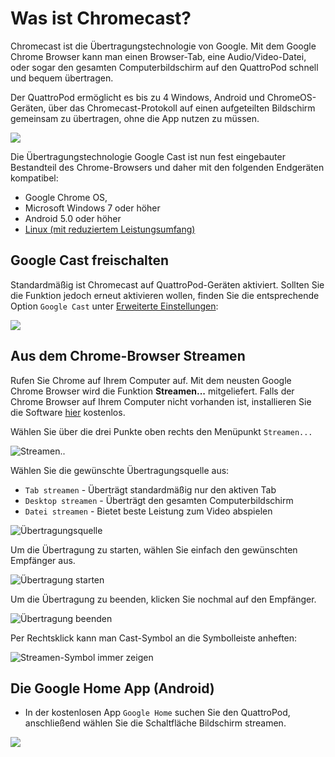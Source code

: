 # Was ist Chromecast?

Chromecast ist die Übertragungstechnologie von Google. Mit dem Google Chrome Browser kann man einen Browser-Tab, eine Audio/Video-Datei, oder sogar den gesamten Computerbildschirm auf den QuattroPod schnell und bequem übertragen. 

Der QuattroPod ermöglicht es bis zu 4 Windows, Android und ChromeOS-Geräten, über das Chromecast-Protokoll auf einen aufgeteilten Bildschirm gemeinsam zu übertragen, ohne die App nutzen zu müssen.

![](/assets/img/Chrome_select_stream2.png)

Die Übertragungstechnologie Google Cast ist nun fest eingebauter Bestandteil des Chrome-Browsers und daher mit den folgenden Endgeräten kompatibel: 

* Google Chrome OS,
* Microsoft Windows 7 oder höher
* Android 5.0 oder höher
* [Linux (mit reduziertem Leistungsumfang)](linux.md)

## Google Cast freischalten

Standardmäßig ist Chromecast auf QuattroPod-Geräten aktiviert. Sollten Sie die Funktion jedoch erneut aktivieren wollen, finden Sie die entsprechende Option `Google Cast` unter [Erweiterte Einstellungen](adv.settings.md#Chromecast):

![](/assets/img/Chromecast-support.png)

## Aus dem Chrome-Browser Streamen

Rufen Sie Chrome auf Ihrem Computer auf. Mit dem neusten Google Chrome Browser wird die Funktion **Streamen...** mitgeliefert. Falls der Chrome Browser auf Ihrem Computer nicht vorhanden ist, installieren Sie die Software [hier](http://google.de/chrome) kostenlos.

Wählen Sie über die drei Punkte oben rechts den Menüpunkt `Streamen...`

![Streamen..](/assets/img/Chrome_stream.png)

Wählen Sie die gewünschte Übertragungsquelle aus:

+ `Tab streamen` - Überträgt standardmäßig nur den aktiven Tab
+ `Desktop streamen` - Überträgt den gesamten Computerbildschirm 
+ `Datei streamen` - Bietet beste Leistung zum Video abspielen

![Übertragungsquelle](/assets/img/Chrome_select_stream2.png)

Um die Übertragung zu starten, wählen Sie einfach den gewünschten Empfänger aus.

![Übertragung starten](/assets/img/Chrome_start_stream.png)

Um die Übertragung zu beenden, klicken Sie nochmal auf den Empfänger.

![Übertragung beenden](/assets/img/end_stream.png)

Per Rechtsklick kann man Cast-Symbol an die Symbolleiste anheften:

![Streamen-Symbol immer zeigen](/assets/img/Always_show_icon.png)

## Die Google Home App (Android)

* In der kostenlosen App `Google Home` suchen Sie den QuattroPod, anschließend wählen Sie die Schaltfläche Bildschirm streamen.

![](/assets/img/GooleHomeAppStore.png)



